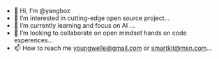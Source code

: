 - 👋 Hi, I’m @yangboz
- 👀 I’m interested in cutting-edge open source project...
- 🌱 I’m currently learning and focus on AI ...
- 💞️ I’m looking to collaborate on  open mindset hands on code experences...
- 📫 How to reach me youngwelle@gmail.com or smartkit@msn.com...

<!---
yangboz/yangboz is a ✨ special ✨ repository because its `README.md` (this file) appears on your GitHub profile.
You can click the Preview link to take a look at your changes.
--->
